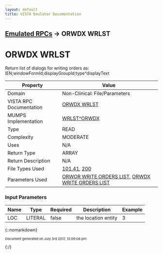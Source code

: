 ```yaml
---
layout: default
title: VISTA Emulator Documentation
---
```


## [Emulated RPCs](TableOfContents) &#8594; ORWDX WRLST
# ORWDX WRLST

Return list of dialogs for writing orders as: IEN;windowFormId;displayGroupId;type^displayText

Property | Value
--- | ---
Domain | Non-Clinical: File/Parameters
VISTA RPC Documentation | [ORWDX WRLST](../VISTARPC/ORWDX_WRLST)
MUMPS Implementation | [WRLST^ORWDX](http://code.osehra.org/dox/Routine_ORWDX_source.html)
Type | READ
Complexity | MODERATE
Uses | N/A
Return Type | ARRAY
Return Description | N/A
File Types Used | [101.41](../VDM/Order_Dialog-101_41), [200](../VDM/New_Person-200)
Parameters Used | [ORWOR WRITE ORDERS LIST](../Parameters/ORWOR_WRITE_ORDERS_LIST), [ORWDX WRITE ORDERS LIST](../Parameters/ORWDX_WRITE_ORDERS_LIST)


### Input Parameters

Name | Type | Required | Description | Example
--- | --- | --- | --- | ---
LOC | LITERAL | false | the location entity | 3

{::nomarkdown} <br/><p style="font-size: 11px">Document generated on July 3rd 2017, 12:09:06 pm</p>{:/}